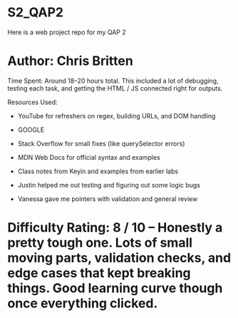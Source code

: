 # S2_QAP2

Here is a web project repo for my QAP 2

Author: Chris Britten
=======================================================================

Time Spent:
Around 18–20 hours total. This included a lot of debugging, testing
each task, and getting the HTML / JS connected right for outputs.

Resources Used:

- YouTube for refreshers on regex, building URLs, and DOM handling
- GOOGLE
- Stack Overflow for small fixes (like querySelector errors)
- MDN Web Docs for official syntax and examples
- Class notes from Keyin and examples from earlier labs

- Justin helped me out testing and figuring out some logic bugs
- Vanessa gave me pointers with validation and general review

Difficulty Rating:
8 / 10 – Honestly a pretty tough one. Lots of small moving parts,
validation checks, and edge cases that kept breaking things.
Good learning curve though once everything clicked.
==========================================================================
